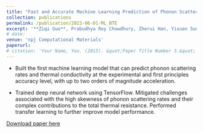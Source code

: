 ```yaml
---
title: "Fast and Accurate Machine Learning Prediction of Phonon Scattering Rates and Lattice Thermal Conductivity"
collection: publications
permalink: /publication/2023-06-01-ML_BTE
excerpt: '**Ziqi Guo**, Prabudhya Roy Chowdhury, Zherui Han, Yixuan Sun, Dudong Feng, Guang Lin, and Xiulin Ruan'
# date: 
venue: 'npj Computational Materials'
paperurl: 
# citation: 'Your Name, You. (2015). &quot;Paper Title Number 3.&quot; <i>Journal 1</i>. 1(3).'
---
```

* Built the first machine learning model that can predict phonon scattering rates and thermal conductivity at the experimental and first principles accuracy level, with up to two orders of magnitude acceleration.

* Trained deep neural network using TensorFlow. Mitigated challenges associated with the high skewness of phonon scattering rates and their complex contributions to the total thermal resistance. Performed transfer learning to further improve model performance.

[Download paper here]()

<!-- Recommended citation: Your Name, You. (2015). "Paper Title Number 3." <i>Journal 1</i>. 1(3). -->